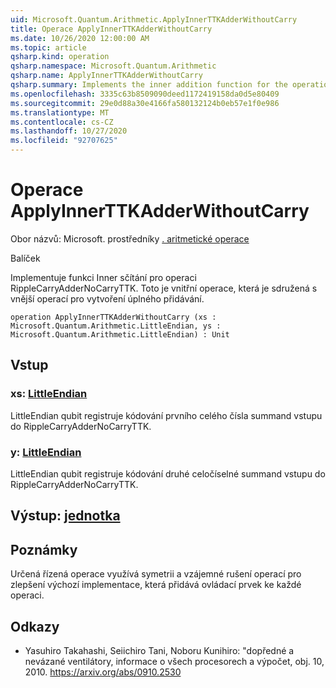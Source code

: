 ```yaml
---
uid: Microsoft.Quantum.Arithmetic.ApplyInnerTTKAdderWithoutCarry
title: Operace ApplyInnerTTKAdderWithoutCarry
ms.date: 10/26/2020 12:00:00 AM
ms.topic: article
qsharp.kind: operation
qsharp.namespace: Microsoft.Quantum.Arithmetic
qsharp.name: ApplyInnerTTKAdderWithoutCarry
qsharp.summary: Implements the inner addition function for the operation RippleCarryAdderNoCarryTTK. This is the inner operation that is conjugated with the outer operation to construct the full adder.
ms.openlocfilehash: 3335c63b8509090deed1172419158da0d5e80409
ms.sourcegitcommit: 29e0d88a30e4166fa580132124b0eb57e1f0e986
ms.translationtype: MT
ms.contentlocale: cs-CZ
ms.lasthandoff: 10/27/2020
ms.locfileid: "92707625"
---
```

# <a name="applyinnerttkadderwithoutcarry-operation"></a>Operace ApplyInnerTTKAdderWithoutCarry

Obor názvů: Microsoft. prostředníky [. aritmetické operace](xref:Microsoft.Quantum.Arithmetic)

Balíček [](https://nuget.org/packages/)


Implementuje funkci Inner sčítání pro operaci RippleCarryAdderNoCarryTTK. Toto je vnitřní operace, která je sdružená s vnější operací pro vytvoření úplného přidávání.

```qsharp
operation ApplyInnerTTKAdderWithoutCarry (xs : Microsoft.Quantum.Arithmetic.LittleEndian, ys : Microsoft.Quantum.Arithmetic.LittleEndian) : Unit
```


## <a name="input"></a>Vstup

### <a name="xs--littleendian"></a>xs: [LittleEndian](xref:Microsoft.Quantum.Arithmetic.LittleEndian)

LittleEndian qubit registruje kódování prvního celého čísla summand vstupu do RippleCarryAdderNoCarryTTK.


### <a name="ys--littleendian"></a>y: [LittleEndian](xref:Microsoft.Quantum.Arithmetic.LittleEndian)

LittleEndian qubit registruje kódování druhé celočíselné summand vstupu do RippleCarryAdderNoCarryTTK.



## <a name="output--unit"></a>Výstup: [jednotka](xref:microsoft.quantum.lang-ref.unit)



## <a name="remarks"></a>Poznámky

Určená řízená operace využívá symetrii a vzájemné rušení operací pro zlepšení výchozí implementace, která přidává ovládací prvek ke každé operaci.

## <a name="references"></a>Odkazy

- Yasuhiro Takahashi, Seiichiro Tani, Noboru Kunihiro: "dopředné a nevázané ventilátory, informace o všech procesorech a výpočet, obj. 10, 2010.
  https://arxiv.org/abs/0910.2530